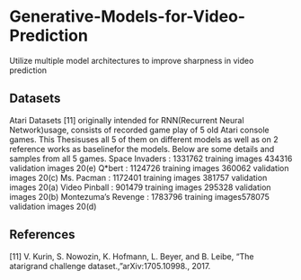 # Generative-Models-for-Video-Prediction
Utilize multiple model architectures to improve sharpness in video prediction


## Datasets
Atari Datasets [11] originally intended for RNN(Recurrent Neural Network)usage, consists of recorded game play of 5 old Atari console games. This Thesisuses all 5 of them on different models as well as on 2 reference works as baselinefor the models. Below are some details and samples from all 5 games.
Space Invaders : 1331762 training images 434316 validation images 20(e)
Q*bert : 1124726 training images 360062 validation images 20(c)
Ms. Pacman : 1172401 training images 381757 validation images 20(a)
Video Pinball : 901479 training images 295328 validation images 20(b)
Montezuma’s Revenge : 1783796 training images578075 validation images 20(d)




## References
[11] V. Kurin, S. Nowozin, K. Hofmann, L. Beyer, and B. Leibe, “The atarigrand challenge dataset.,”arXiv:1705.10998., 2017.

